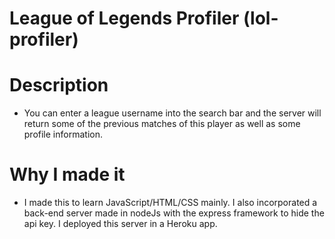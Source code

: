 # League of Legends Profiler (lol-profiler)

# Description
- You can enter a league username into the search bar and the server will return some of the previous matches of this player as well as some profile information.

# Why I made it
- I made this to learn JavaScript/HTML/CSS mainly. I also incorporated a back-end server made in nodeJs with the express framework to hide the api key. I deployed this server in a Heroku app.
